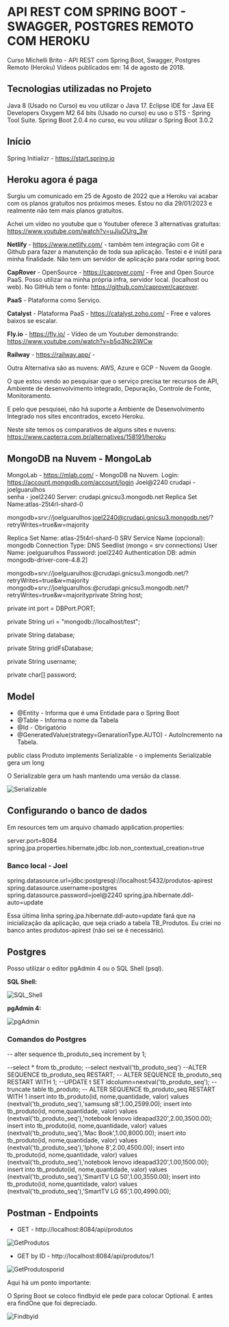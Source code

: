 # API REST COM SPRING BOOT - SWAGGER, POSTGRES REMOTO COM HEROKU

Curso Michelli Brito - API REST com Spring Boot, Swagger, Postgres Remoto (Heroku)
Vídeos publicados em: 14 de agosto de 2018.

## Tecnologias utilizadas no Projeto

Java 8 (Usado no Curso) eu vou utilizar o Java 17.
Eclipse IDE for Java EE Developers Oxygem M2 64 bits (Usado no curso) eu uso o STS - Spring Tool Suite.
Spring Boot 2.0.4 no curso, eu vou utilizar o Spring Boot 3.0.2

## Início

Spring Initializr - https://start.spring.io

## Heroku agora é paga

Surgiu um comunicado em 25 de Agosto de 2022 que a Heroku vai acabar com os planos gratuítos nos próximos meses. 
Estou no dia 29/01/2023 e realmente não tem mais planos gratuítos.

Achei um vídeo no youtube que o Youtuber oferece 3 alternativas gratuítas: https://www.youtube.com/watch?v=uJiuOUrg_3w


**Netlify** - https://www.netlify.com/ - também tem integração com Git e Github para fazer a manutenção de toda sua aplicação.
Testei e é inútil para minha finalidade. Não tem um servidor de aplicação para rodar spring boot.

**CapRover** - OpenSource - https://caprover.com/ - Free and Open Source PaaS. Posso utilizar na minha própria infra, servidor local. (localhost ou web).
No GitHub tem o fonte: https://github.com/caprover/caprover.

**PaaS** - Plataforma como Serviço.

**Catalyst** - Plataforma PaaS - https://catalyst.zoho.com/ - Free e valores baixos se escalar.

**Fly.io** - https://fly.io/ -
Vídeo de um Youtuber demonstrando: https://www.youtube.com/watch?v=b5q3Nc2iWCw

**Railway** - https://railway.app/ -

Outra Alternativa são as nuvens: AWS, Azure e GCP - Nuvem da Google.

O que estou vendo ao pesquisar que o serviço precisa ter recursos de API, Ambiente de desenvolvimento integrado, Depuração, Controle de Fonte, Monitoramento.

E pelo que pesquisei, não há suporte a Ambiente de Desenvolvimento Integrado nos sites encontrados, exceto Heroku.

Neste site temos os comparativos de alguns sites e nuvens: https://www.capterra.com.br/alternatives/158191/heroku

## MongoDB na Nuvem - MongoLab

MongoLab - https://mlab.com/ - MongoDB na Nuvem.
Login: https://account.mongodb.com/account/login
Joel@2240
crudapi - joelguarulhos  
senha - joel2240
Server: crudapi.gnicsu3.mongodb.net
Replica Set Name:atlas-25t4rl-shard-0

mongodb+srv://joelguarulhos:joel2240@crudapi.gnicsu3.mongodb.net/?retryWrites=true&w=majority


Replica Set Name: atlas-25t4rl-shard-0
SRV Service Name (opcional): mongodb
Connection Type: DNS Seedlist (mongo = srv connections)
User Name: joelguarulhos
Password: joel2240
Authentication DB: admin
mongodb-driver-core-4.8.2]

mongodb+srv://joelguarulhos:<password>@crudapi.gnicsu3.mongodb.net/?retryWrites=true&w=majority
mongodb+srv://joelguarulhos:<password>@crudapi.gnicsu3.mongodb.net/?retryWrites=true&w=majorityprivate String host;

private int port = DBPort.PORT;

private String uri = "mongodb://localhost/test";

private String database;

private String gridFsDatabase;

private String username;

private char[] password;

## Model

* @Entity - Informa que é uma Entidade para o Spring Boot
* @Table - Informa o nome da Tabela
* @Id - Obrigatório
* @GeneratedValue(strategy=GenarationType.AUTO) - AutoIncremento na Tabela.

public class Produto implements Serializable - o implements Serializable gera um long

O Serializable gera um hash mantendo uma versão da classe.

![Serializable](/Imagens/serializable.jpg "Serializable")

## Configurando o banco de dados

Em resources tem um arquivo chamado application.properties:

server.port=8084
spring.jpa.properties.hibernate.jdbc.lob.non_contextual_creation=true

### Banco local - Joel
spring.datasource.url=jdbc:postgresql://localhost:5432/produtos-apirest
spring.datasource.username=postgres
spring.datasource.password=joel@2240
spring.jpa.hibernate.ddl-auto=update 

Essa última linha spring.jpa.hibernate.ddl-auto=update  fará que na inicialização da aplicação, que seja criado a tabela TB_Produtos.
Eu criei no banco antes produtos-apirest (não sei se é necessário).

## Postgres

Posso utilizar o editor pgAdmin 4 ou o SQL Shell (psql).

**SQL Shell:**

![SQL_Shell](/Imagens/SQL_Shell.jpg "SQL_Shell")

**pgAdmin 4:**

![pgAdmin](/Imagens/pgAdmin.jpg "pgAdmin")

### Comandos do Postgres

-- alter sequence tb_produto_seq increment by 1;

--select * from tb_produto;
--select nextval('tb_produto_seq')
--ALTER SEQUENCE tb_produto_seq RESTART;
-- ALTER SEQUENCE tb_produto_seq RESTART WITH 1;
--UPDATE t SET idcolumn=nextval('tb_produto_seq');
--truncate table tb_produto;
-- ALTER SEQUENCE tb_produto_seq RESTART WITH 1
insert into tb_produto(id, nome,quantidade, valor) values (nextval('tb_produto_seq'),'samsung s8',1.00,2599.00);
insert into tb_produto(id, nome,quantidade, valor) values (nextval('tb_produto_seq'),'notebook lenovo ideapad320',2.00,3500.00);
insert into tb_produto(id, nome,quantidade, valor) values (nextval('tb_produto_seq'),'Mac Book',1.00,8000.00);
insert into tb_produto(id, nome,quantidade, valor) values (nextval('tb_produto_seq'),'Iphone 8',2.00,4500.00);
insert into tb_produto(id, nome,quantidade, valor) values (nextval('tb_produto_seq'),'notebook lenovo ideapad320',1.00,1500.00);
insert into tb_produto(id, nome,quantidade, valor) values (nextval('tb_produto_seq'),'SmartTV LG 50',1.00,3550.00);
insert into tb_produto(id, nome,quantidade, valor) values (nextval('tb_produto_seq'),'SmartTV LG 65',1.00,4990.00);

## Postman - Endpoints

* GET - http://localhost:8084/api/produtos

![GetProdutos](/Imagens/GetProdutos.jpg "GetProdutos")

* GET by ID - http://localhost:8084/api/produtos/1

![GetProdutosporid](/Imagens/GetProdutoporid.jpg "GetProdutosporid")

Aqui há um ponto importante: 

O Spring Boot se coloco findbyid ele pede para colocar Optional. E antes era findOne que foi depreciado.

![Findbyid](/Imagens/Findbyid.jpg "Findbyid")




















